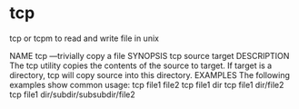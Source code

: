 # tcp
tcp or tcpm to read and write file in unix

NAME tcp —trivially copy a file
SYNOPSIS tcp source target
DESCRIPTION
The tcp utility copies the contents of the source to target.
If target is a directory, tcp will copy source into this directory.
EXAMPLES
The following examples show common usage:
tcp file1 file2
tcp file1 dir
tcp file1 dir/file2
tcp file1 dir/subdir/subsubdir/file2
